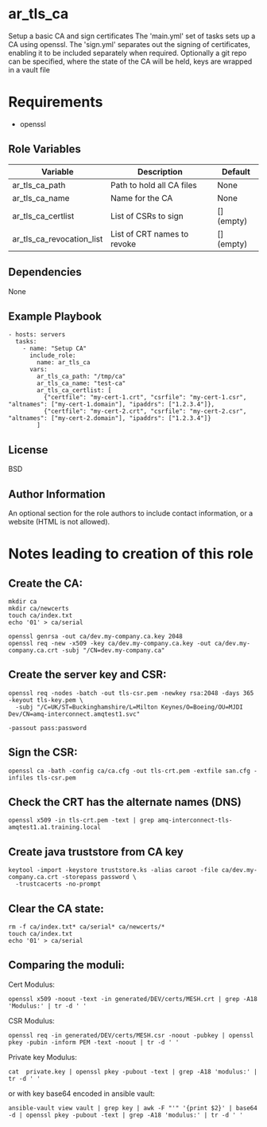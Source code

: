 # ar_tls_ca

Setup a basic CA and sign certificates
The 'main.yml' set of tasks sets up a CA using openssl.
The 'sign.yml' separates out the signing of certificates, enabling it to be included
separately when required.
Optionally a git repo can be specified, where the state of the CA will 
be held, keys are wrapped in a vault file

# Requirements

- openssl

## Role Variables

| Variable                  | Description                 | Default    |
| --------                  | -----------                 | -------    |
| ar_tls_ca_path            | Path to hold all CA files   | None       |
| ar_tls_ca_name            | Name for the CA             | None       |
| ar_tls_ca_certlist        | List of CSRs to sign        | [] (empty) |
| ar_tls_ca_revocation_list | List of CRT names to revoke | [] (empty) |


## Dependencies

None

## Example Playbook

    - hosts: servers
      tasks:
        - name: "Setup CA"
          include_role:
            name: ar_tls_ca
          vars:
            ar_tls_ca_path: "/tmp/ca"
            ar_tls_ca_name: "test-ca"
            ar_tls_ca_certlist: [
              {"certfile": "my-cert-1.crt", "csrfile": "my-cert-1.csr", "altnames": ["my-cert-1.domain"], "ipaddrs": ["1.2.3.4"]},
              {"certfile": "my-cert-2.crt", "csrfile": "my-cert-2.csr", "altnames": ["my-cert-2.domain"], "ipaddrs": ["1.2.3.4"]}
            ]


## License

BSD

## Author Information

An optional section for the role authors to include contact information, or a
website (HTML is not allowed).


# Notes leading to creation of this role
## Create the CA:
```
mkdir ca
mkdir ca/newcerts
touch ca/index.txt
echo '01' > ca/serial

openssl genrsa -out ca/dev.my-company.ca.key 2048
openssl req -new -x509 -key ca/dev.my-company.ca.key -out ca/dev.my-company.ca.crt -subj "/CN=dev.my-company.ca"
```

## Create the server key and CSR:
```
openssl req -nodes -batch -out tls-csr.pem -newkey rsa:2048 -days 365 -keyout tls-key.pem \
  -subj "/C=UK/ST=Buckinghamshire/L=Milton Keynes/O=Boeing/OU=MJDI Dev/CN=amq-interconnect.amqtest1.svc"

-passout pass:password 
```

## Sign the CSR:
```
openssl ca -bath -config ca/ca.cfg -out tls-crt.pem -extfile san.cfg -infiles tls-csr.pem
```

## Check the CRT has the alternate names (DNS)
```
openssl x509 -in tls-crt.pem -text | grep amq-interconnect-tls-amqtest1.a1.training.local
```

## Create java truststore from CA key
```
keytool -import -keystore truststore.ks -alias caroot -file ca/dev.my-company.ca.crt -storepass password \
  -trustcacerts -no-prompt
```

## Clear the CA state:
```
rm -f ca/index.txt* ca/serial* ca/newcerts/* 
touch ca/index.txt
echo '01' > ca/serial
```

## Comparing the moduli:
Cert Modulus:
```
openssl x509 -noout -text -in generated/DEV/certs/MESH.crt | grep -A18 'Modulus:' | tr -d ' '
```

CSR Modulus:
```
openssl req -in generated/DEV/certs/MESH.csr -noout -pubkey | openssl pkey -pubin -inform PEM -text -noout | tr -d ' '
```

Private key Modulus:
```
cat  private.key | openssl pkey -pubout -text | grep -A18 'modulus:' | tr -d ' '
```
or with key base64 encoded in ansible vault:
```
ansible-vault view vault | grep key | awk -F "'" '{print $2}' | base64 -d | openssl pkey -pubout -text | grep -A18 'modulus:' | tr -d ' '
```
